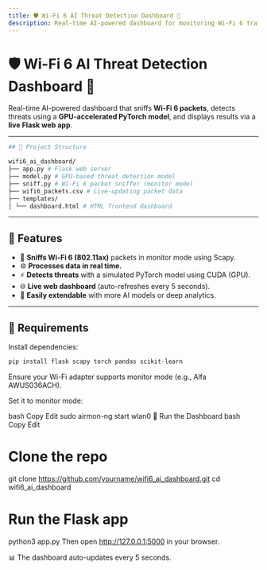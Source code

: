 ```yaml
---
title: 🛡️ Wi-Fi 6 AI Threat Detection Dashboard 🚀
description: Real-time AI-powered dashboard for monitoring Wi-Fi 6 traffic and detecting threats using GPU-accelerated AI.
---
```


# 🛡️ Wi-Fi 6 AI Threat Detection Dashboard 🚀

Real-time AI-powered dashboard that sniffs **Wi-Fi 6 packets**, detects threats using a **GPU-accelerated PyTorch model**, and displays results via a **live Flask web app**.

---
```bash
## 📁 Project Structure

wifi6_ai_dashboard/
├── app.py # Flask web server
├── model.py # GPU-based threat detection model
├── sniff.py # Wi-Fi 6 packet sniffer (monitor mode)
├── wifi6_packets.csv # Live-updating packet data
├── templates/
│ └── dashboard.html # HTML frontend dashboard
```

---

## 🧠 Features

- 📡 **Sniffs Wi-Fi 6 (802.11ax)** packets in monitor mode using Scapy.
- ⚙️ **Processes data in real time.**
- ⚡ **Detects threats** with a simulated PyTorch model using CUDA (GPU).
- 🌐 **Live web dashboard** (auto-refreshes every 5 seconds).
- 🎯 **Easily extendable** with more AI models or deep analytics.

---

## 🧰 Requirements

Install dependencies:

```bash
pip install flask scapy torch pandas scikit-learn
```
Ensure your Wi-Fi adapter supports monitor mode (e.g., Alfa AWUS036ACH).

Set it to monitor mode:

bash
Copy
Edit
sudo airmon-ng start wlan0
🚀 Run the Dashboard
bash
Copy
Edit
# Clone the repo
git clone https://github.com/yourname/wifi6_ai_dashboard.git
cd wifi6_ai_dashboard

# Run the Flask app
python3 app.py
Then open http://127.0.0.1:5000 in your browser.

📊 The dashboard auto-updates every 5 seconds.
